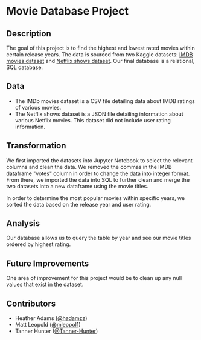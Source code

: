 # Movie Database Project
## Description

The goal of this project is to find the highest and lowest rated movies within certain release years. The data is sourced from two Kaggle datasets: [IMDB movies dataset](https://www.kaggle.com/datasets/gorochu/complete-imdb-movies-dataset "IMDB movies dataset") and [Netflix shows dataset](https://www.kaggle.com/datasets/shivamb/netflix-shows "Netflix shows dataset"). Our final database is a relational, SQL database.

## Data

   * The IMDb movies dataset is a CSV file detailing data about IMDB ratings of various movies.
   * The Netflix shows dataset is a JSON file detailing information about various Netflix movies. This dataset did not include user rating information.

## Transformation

We first imported the datasets into Jupyter Notebook to select the relevant columns and clean the data. We removed the commas in the IMDB dataframe "votes" column in order to change the data into integer format. From there, we imported the data into SQL to further clean and merge the two datasets into a new dataframe using the movie titles.

In order to determine the most popular movies within specific years, we sorted the data based on the release year and user rating.

## Analysis

Our database allows us to query the table by year and see our movie titles ordered by highest rating.

## Future Improvements

One area of improvement for this project would be to clean up any null values that exist in the dataset.

## Contributors
   * Heather Adams ([@hadamzz](https://github.com/hadamzz "Heather"))
   * Matt Leopold ([@mleopol1](https://github.com/mleopol1 "Matt"))
   * Tanner Hunter ([@Tanner-Hunter](https://github.com/Tanner-Hunter "Tanner"))
